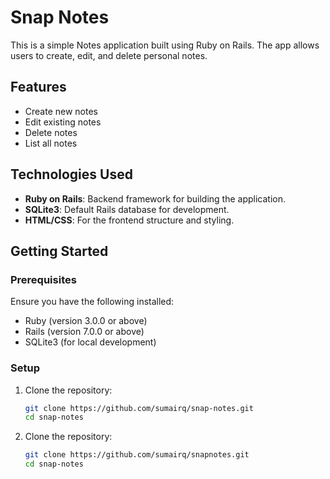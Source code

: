 # Snap Notes

This is a simple Notes application built using Ruby on Rails. The app allows users to create, edit, and delete personal notes.

## Features

- Create new notes
- Edit existing notes
- Delete notes
- List all notes

## Technologies Used

- **Ruby on Rails**: Backend framework for building the application.
- **SQLite3**: Default Rails database for development.
- **HTML/CSS**: For the frontend structure and styling.

## Getting Started

### Prerequisites

Ensure you have the following installed:

- Ruby (version 3.0.0 or above)
- Rails (version 7.0.0 or above)
- SQLite3 (for local development)

### Setup

1. Clone the repository:

   ```bash
   git clone https://github.com/sumairq/snap-notes.git
   cd snap-notes

   ```

1. Clone the repository:

   ```bash
   git clone https://github.com/sumairq/snapnotes.git
   cd snap-notes
   ```

